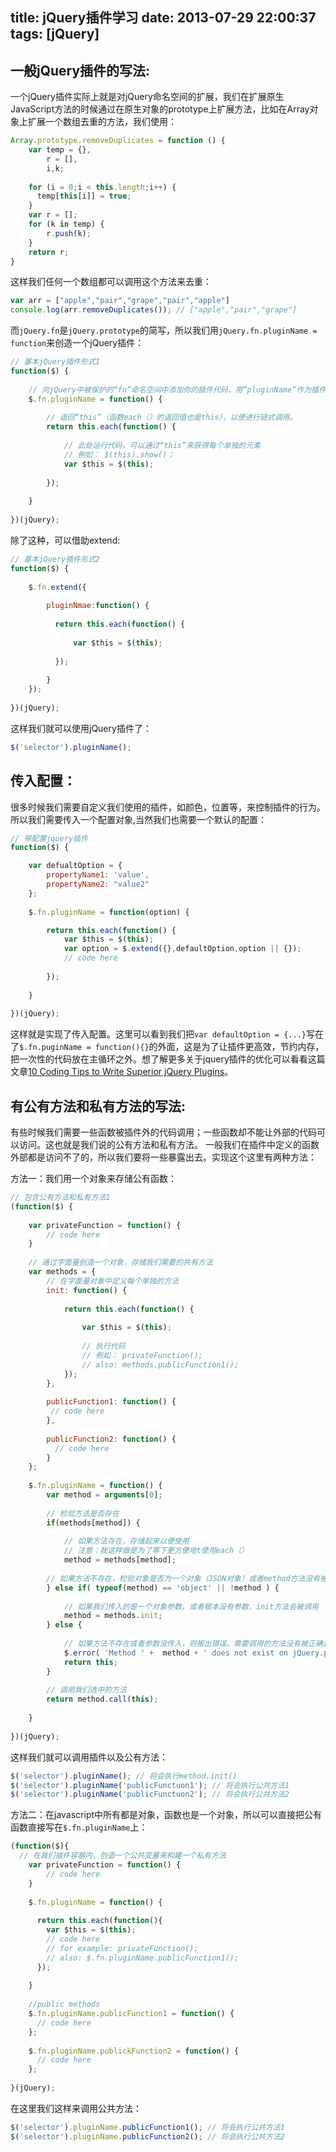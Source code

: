 title: jQuery插件学习
date: 2013-07-29 22:00:37
tags: [jQuery]
---

## 一般jQuery插件的写法:
一个jQuery插件实际上就是对jQuery命名空间的扩展，我们在扩展原生JavaScript方法的时候通过在原生对象的prototype上扩展方法，比如在Array对象上扩展一个数组去重的方法，我们使用：
```js
Array.prototype.removeDuplicates = function () {
    var temp = {},
        r = [],
        i,k;
        
    for (i = 0;i < this.length;i++) {
      temp[this[i]] = true;
    }
    var r = [];
    for (k in temp) {
        r.push(k);
    }
    return r;
}
```
这样我们任何一个数组都可以调用这个方法来去重：
```js
var arr = ["apple","pair","grape","pair","apple"]
console.log(arr.removeDuplicates()); // ["apple","pair","grape"]
```
而`jQuery.fn`是`jQuery.prototype`的简写，所以我们用`jQuery.fn.pluginName = function`来创造一个jQuery插件：
<!-- more -->
```js
// 基本jQuery插件形式1
function($) {
 
    // 向jQuery中被保护的“fn”命名空间中添加你的插件代码，用“pluginName”作为插件的函数名称
    $.fn.pluginName = function() {
 
        // 返回“this”（函数each（）的返回值也是this），以便进行链式调用。
        return this.each(function() {
 
            // 此处运行代码，可以通过“this”来获得每个单独的元素
            // 例如： $(this).show()；
            var $this = $(this);
 
        });
 
    }
 
})(jQuery);
```

除了这种，可以借助extend:
```js
// 基本jQuery插件形式2
function($) {
 
    $.fn.extend({
 
        pluginNmae:function() {
 
          return this.each(function() {
 
              var $this = $(this);
 
          });
 
        }
    });
 
})(jQuery);
```
这样我们就可以使用jQuery插件了：
```js
$('selector').pluginName();
```
## 传入配置：
很多时候我们需要自定义我们使用的插件，如颜色，位置等，来控制插件的行为。所以我们需要传入一个配置对象,当然我们也需要一个默认的配置：
```js
// 带配置jquery插件
function($) {

    var defualtOption = {
        propertyName1: 'value',
        propertyName2: "value2"
    };
 
    $.fn.pluginName = function(option) {

        return this.each(function() {
            var $this = $(this);
            var option = $.extend({},defaultOption,option || {});
            // code here
 
        });
 
    }
 
})(jQuery);
```
这样就是实现了传入配置。这里可以看到我们把`var defaultOption = {...}`写在了`$.fn.puginName = function(){}`的外面，这是为了让插件更高效，节约内存，把一次性的代码放在主循环之外。想了解更多关于jquery插件的优化可以看看这篇文章[10 Coding Tips to Write Superior jQuery Plugins](http://www.websanova.com/blog/jquery/10-coding-tips-to-write-superior-jquery-plugins#.Ufe-WY0ybEI)。



## 有公有方法和私有方法的写法:
有些时候我们需要一些函数被插件外的代码调用；一些函数却不能让外部的代码可以访问。这也就是我们说的公有方法和私有方法。
一般我们在插件中定义的函数外部都是访问不了的，所以我们要将一些暴露出去。实现这个这里有两种方法：

方法一：我们用一个对象来存储公有函数：
```js
// 包含公有方法和私有方法1
(function($) {
 
    var privateFunction = function() {
        // code here
    }
 
    // 通过字面量创造一个对象，存储我们需要的共有方法
    var methods = {
        // 在字面量对象中定义每个单独的方法
        init: function() {
 
            return this.each(function() {
            
                var $this = $(this);
 
                // 执行代码
                // 例如： privateFunction();
                // also: methods.publicFunction1();
            });
        },
       
        publicFunction1: function() {
         // code here
        },
        
        publicFunction2: function() {
          // code here
        }
    };
 
    $.fn.pluginName = function() {
        var method = arguments[0];
 
        // 检验方法是否存在
        if(methods[method]) {
 
            // 如果方法存在，存储起来以便使用
            // 注意：我这样做是为了等下更方便地t使用each（）
            method = methods[method];
 
        // 如果方法不存在，检验对象是否为一个对象（JSON对象）或者method方法没有被传入
        } else if( typeof(method) == 'object' || !method ) {
 
            // 如果我们传入的是一个对象参数，或者根本没有参数，init方法会被调用
            method = methods.init;
        } else {
 
            // 如果方法不存在或者参数没传入，则报出错误。需要调用的方法没有被正确调用
            $.error( 'Method ' +  method + ' does not exist on jQuery.pluginName' );
            return this;
        }
 
        // 调用我们选中的方法
        return method.call(this);
 
    }
 
})(jQuery);
``` 
这样我们就可以调用插件以及公有方法：
```js
$('selector').pluginName(); // 将会执行method.init()
$('selector').pluginName('publicFunctuon1'); // 将会执行公共方法1
$('selector').pluginName('publicFunctuon2'); // 将会执行公共方法2
```

方法二：在javascript中所有都是对象，函数也是一个对象，所以可以直接把公有函数直接写在`$.fn.pluginName`上：
```js
(function($){
  // 在我们插件容器内，创造一个公共变量来构建一个私有方法
    var privateFunction = function() {
        // code here
    }
    
    $.fn.pluginName = function() {
      
      return this.each(function(){
        var $this = $(this);
        // code here
        // for example: privateFunction();
        // also: $.fn.pluginName.publicFunction1();
      });
    
    }
    
    //public methods
    $.fn.pluginName.publicFunction1 = function() {
      // code here
    };
    
    $.fn.pluginName.publickFunction2 = function() {
      // code here
    };
 
}(jQuery);
```
在这里我们这样来调用公共方法：
```js
$('selector').pluginName.publicFunction1(); // 将会执行公共方法1
$('selector').pluginName.publicFunction2(); // 将会执行公共方法2
```
